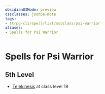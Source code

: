 ```yaml
---
obsidianUIMode: preview
cssclasses: json5e-note
tags:
- ttrpg-cli/spell/list/subclass/psi-warrior
aliases:
- Spells for Psi Warrior
---
```

# Spells for Psi Warrior

## 5th Level

- [Telekinesis](/3-Mechanics/CLI/spells/telekinesis-xphb.md "XPHB") at class level 18